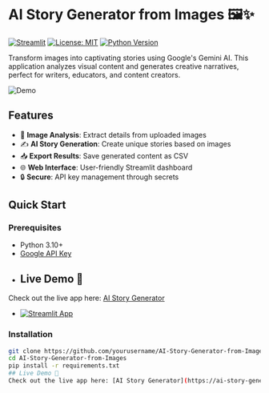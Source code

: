 # AI Story Generator from Images 🖼️✨

[![Streamlit](https://static.streamlit.io/badges/streamlit_badge_black_white.svg)](https://your-app-name.streamlit.app)
[![License: MIT](https://img.shields.io/badge/License-MIT-yellow.svg)](https://opensource.org/licenses/MIT)
[![Python Version](https://img.shields.io/badge/python-3.10%2B-blue)]()

Transform images into captivating stories using Google's Gemini AI. This application analyzes visual content and generates creative narratives, perfect for writers, educators, and content creators.

![Demo](assets/demo.gif)

## Features

- 🎨 **Image Analysis**: Extract details from uploaded images
- ✍️ **AI Story Generation**: Create unique stories based on images
- 📥 **Export Results**: Save generated content as CSV
- 🌐 **Web Interface**: User-friendly Streamlit dashboard
- 🔒 **Secure**: API key management through secrets

## Quick Start

### Prerequisites
- Python 3.10+
- [Google API Key](https://makersuite.google.com/app/apikey)
- ## Live Demo 🚀
Check out the live app here: [AI Story Generator](https://ai-story-generator-from-images-vymvqjbk7extcysfn7nrvu.streamlit.app/)
- [![Streamlit App](https://static.streamlit.io/badges/streamlit_badge_black_white.svg)](https://ai-story-generator-from-images-vymvqjbk7extcysfn7nrvu.streamlit.app/)

### Installation
```bash
git clone https://github.com/yourusername/AI-Story-Generator-from-Images.git
cd AI-Story-Generator-from-Images
pip install -r requirements.txt
## Live Demo 🚀
Check out the live app here: [AI Story Generator](https://ai-story-generator-from-images-vymvqjbk7extcysfn7nrvu.streamlit.app/)
